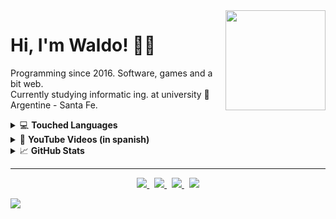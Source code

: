 <a title="The colours of the accretion disk should be white and blue." href="https://www.youtube.com/watch?v=TA7CKxMCR00">
  <img align="right" width="160" height="160" src="https://spaceandbeyondbox.com/wp-content/uploads/2021/03/blackholeforlogo_500x500-1.png">
</a>

# Hi, I'm Waldo! 👋🏻

Programming since 2016.
Software, games and a bit web.  
Currently studying informatic ing. at university :school: Argentine - Santa Fe.
<!-- Facultad de ingenieria y ciencias hídricas - UNL -->
<!-- Lenguajes -->
<details>
<summary>💻 <strong>Touched Languages</strong></summary> <br />  
<!-- C -->  
<a href="#"><img height="50px" width="auto" src="https://abrudz.github.io/logos/CPlusPlus.svg" /></a>
<a href="#"><img height="50px" width="auto" src="https://abrudz.github.io/logos/CSharp.svg" /></a>
<!-- OTHERS --> 
<a href="#"><img height="50px" width="auto" src="https://abrudz.github.io/logos/Racket.svg" /></a>
<a href="#"><img height="50px" width="auto" src="https://abrudz.github.io/logos/Prolog.png" /></a>
<a href="#"><img height="50px" width="auto" src="https://abrudz.github.io/logos/Octave.svg" /></a>
<a href="#"><img height="50px" width="auto" src="https://abrudz.github.io/logos/Java.svg" /></a>   
<!-- WEB --> 
<a href="#"><img height="50px" width="auto" src="https://cdn.worldvectorlogo.com/logos/html-1.svg" /></a>
<a href="#"><img height="50px" width="auto" src="https://cdn.worldvectorlogo.com/logos/css-3.svg" /></a>
<a href="#"><img height="50px" width="auto" src="https://cdn.worldvectorlogo.com/logos/javascript-1.svg" /></a> <br /> 
  
<!-- logos by https://github.com/JuliaLang/julia-logo-graphics , https://worldvectorlogo.com/ -->
</details>

<!-- YOUTUBE VIDEOS -->
<details>
  <summary>🎥 <strong>YouTube Videos (in spanish)</strong></summary> <br />  
● I like to make videos of projects that I do as vlogs and sometimes tutorials. <br />  
  <a href="https://www.youtube.com/playlist?list=PLiPraAn9feYyVckTARb40x89s492QVq-Z"> Make an app with C++ & wxFormBuilder </a>
</details>

<!-- GITHUB STATS -->
<details>
  <summary>📈 <strong>GitHub Stats</strong></summary> <br />
  <a href="#"><img height="150px" width="auto" src="https://github-readme-stats.vercel.app/api?username=CodigoWaldo&show_icons=true&hide=contribs" /></a> &nbsp;
  <a href="#"><img height="150px" width="auto" src="https://github-readme-stats.vercel.app/api/top-langs/?username=CodigoWaldo&layout=compact&hide=objective-c,cmake,c&langs_count=7" /></a>  
</details>

---

<!-- Links -->
<p align="center">
  <a href="https://codigowaldo.github.io/">
    <img src="https://img.shields.io/static/v1?label=MyWeb&message=View&color=6E46AE&style=flat&logo=html5&logoColor=9f63ff" />
  </a> &nbsp;
  <a href="https://www.linkedin.com/in/walter-voegeli-650b78211/">
    <img src="https://img.shields.io/static/v1?label=LinkedIn&message=Connect&color=0077B5&style=flat&logo=linkedin&logoColor=00a8ff" />
  </a> &nbsp;
  <a href="https://www.youtube.com/@CodigoWaldo">
    <img src="https://img.shields.io/static/v1?label=YouTube&message=Watch&color=FF0000&style=flat&logo=youtube&logoColor=FF0000" />
  </a> &nbsp;
  <a href="https://sourceforge.net/u/waldovoe/profile">
    <img src="https://img.shields.io/static/v1?label=SourceForge&message=Projects&color=ff6600&style=flat&logo=sourceforge&logoColor=ff660" />
  </a>
</p>

 [![](https://visitcount.itsvg.in/api?id=waldo&label=ProfileViews&color=12&icon=0&pretty=true)](https://visitcount.itsvg.in)  
